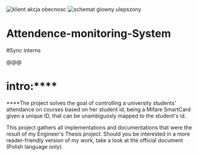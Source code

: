 ![klient akcja obecnosc](https://user-images.githubusercontent.com/114246727/210794206-b0019c2c-fefc-4e7b-9f82-ae01b032d3e2.png)
![schemat glowny ulepszony](https://user-images.githubusercontent.com/114246727/210793565-aa84e6ee-7b7d-4de1-9031-c42c93ceb239.png)
# Attendence-monitoring-System
#Sync interns


@@@
# intro:****
****The project solves the goal of controlling a university students' attendance on courses based on her student id, being a Mifare SmartCard given a unique ID, that can be unambiguosly mapped to the student's id.



















 This project gathers all implementations and documentations that were the result of my Engineer's 
 Thesis project. Should you be interested in a more reader-friendly version of my work,
 take a look at the official document (Polish language only).
